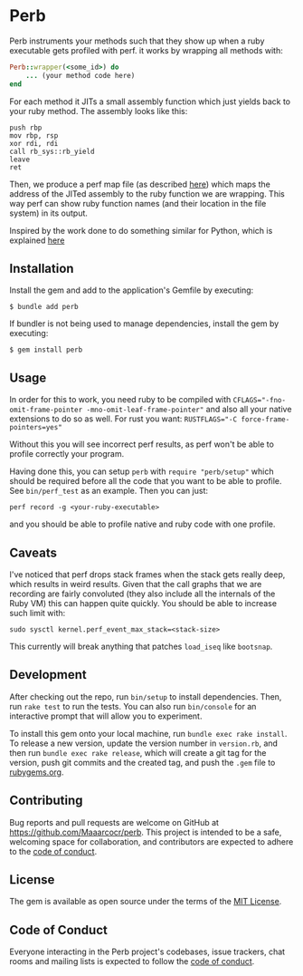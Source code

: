 # Perb

Perb instruments your methods such that they show up when a ruby executable gets profiled with perf. it works by
wrapping all methods with:

```ruby
Perb::wrapper(<some_id>) do
    ... (your method code here)
end
```

For each method it JITs a small assembly function which just yields back to your ruby method. The assembly looks like
this:

```assembly
push rbp
mov rbp, rsp
xor rdi, rdi
call rb_sys::rb_yield
leave
ret
```

Then, we produce a perf map file (as described [here](https://github.com/torvalds/linux/blob/0513e464f9007b70b96740271a948ca5ab6e7dd7/tools/perf/Documentation/jit-interface.txt)) which maps the address of the JITed assembly to the ruby function we are wrapping. This way perf
can show ruby function names (and their location in the file system) in its output.

Inspired by the work done to do something similar for Python, which is explained [here](https://docs.python.org/zh-cn/dev/howto/perf_profiling.html)

## Installation

Install the gem and add to the application's Gemfile by executing:

    $ bundle add perb

If bundler is not being used to manage dependencies, install the gem by executing:

    $ gem install perb

## Usage

In order for this to work, you need ruby to be compiled with `CFLAGS="-fno-omit-frame-pointer -mno-omit-leaf-frame-pointer"`
and also all your native extensions to do so as well. For rust you want: `RUSTFLAGS="-C force-frame-pointers=yes"`

Without this you will see incorrect perf results, as perf won't be able to profile correctly your program.

Having done this, you can setup `perb` with `require "perb/setup"` which should be required before all the code that you
want to be able to profile. See `bin/perf_test` as an example. Then you can just:

```shell
perf record -g <your-ruby-executable>
```

and you should be able to profile native and ruby code with one profile.

## Caveats

I've noticed that perf drops stack frames when the stack gets really deep, which results in weird results. Given that
the call graphs that we are recording are fairly convoluted (they also include all the internals of the Ruby VM) this
can happen quite quickly. You should be able to increase such limit with:

```
sudo sysctl kernel.perf_event_max_stack=<stack-size>
```

This currently will break anything that patches `load_iseq` like `bootsnap`.

## Development

After checking out the repo, run `bin/setup` to install dependencies. Then, run `rake test` to run the tests. You can also run `bin/console` for an interactive prompt that will allow you to experiment.

To install this gem onto your local machine, run `bundle exec rake install`. To release a new version, update the version number in `version.rb`, and then run `bundle exec rake release`, which will create a git tag for the version, push git commits and the created tag, and push the `.gem` file to [rubygems.org](https://rubygems.org).

## Contributing

Bug reports and pull requests are welcome on GitHub at https://github.com/Maaarcocr/perb. This project is intended to be a safe, welcoming space for collaboration, and contributors are expected to adhere to the [code of conduct](https://github.com/Maaarcocr/perb/blob/master/CODE_OF_CONDUCT.md).

## License

The gem is available as open source under the terms of the [MIT License](https://opensource.org/licenses/MIT).

## Code of Conduct

Everyone interacting in the Perb project's codebases, issue trackers, chat rooms and mailing lists is expected to follow the [code of conduct](https://github.com/Maaarcocr/perb/blob/master/CODE_OF_CONDUCT.md).
